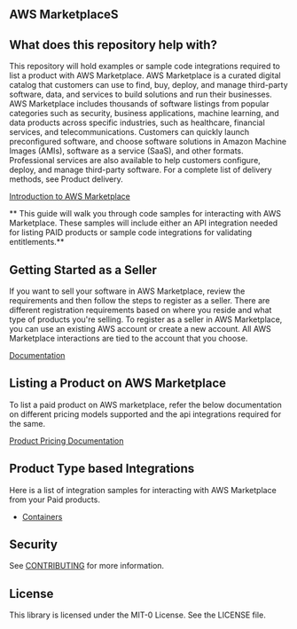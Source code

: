 ## AWS MarketplaceS


## What does this repository help with?
This repository will hold examples or sample code integrations required to list a product with AWS Marketplace. AWS Marketplace is a curated digital catalog that customers can use to find, buy, deploy, and manage third-party software, data, and services to build solutions and run their businesses. AWS Marketplace includes thousands of software listings from popular categories such as security, business applications, machine learning, and data products across specific industries, such as healthcare, financial services, and telecommunications. Customers can quickly launch preconfigured software, and choose software solutions in Amazon Machine Images (AMIs), software as a service (SaaS), and other formats. Professional services are also available to help customers configure, deploy, and manage third-party software. For a complete list of delivery methods, see Product delivery.

[Introduction to AWS Marketplace](https://youtu.be/UjD-kMiVs0c)

** This guide will walk you through code samples for interacting with AWS Marketplace. These samples will include either an API integration needed for listing PAID products or sample code integrations for validating entitlements.**

## Getting Started as a Seller

If you want to sell your software in AWS Marketplace, review the requirements and then follow the steps to register as a seller. There are different registration requirements based on where you reside and what type of products you're selling. To register as a seller in AWS Marketplace, you can use an existing AWS account or create a new account. All AWS Marketplace interactions are tied to the account that you choose.

[Documentation](https://docs.aws.amazon.com/marketplace/latest/userguide/user-guide-for-sellers.html)

## Listing a Product on AWS Marketplace

To list a paid product on AWS marketplace, refer the below documentation on different pricing models supported and the api integrations required for the same.

[Product Pricing Documentation](https://docs.aws.amazon.com/marketplace/latest/userguide/pricing.html)

## Product Type based Integrations

Here is a list of integration samples for interacting with AWS Marketplace from your Paid products.

- [Containers](containers)

## Security

See [CONTRIBUTING](CONTRIBUTING.md#security-issue-notifications) for more information.

## License

This library is licensed under the MIT-0 License. See the LICENSE file.

